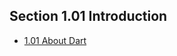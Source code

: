 ## Section 1.01 Introduction
  * [1.01 About Dart](section_01/section_1.01/1.01.01.md)
<!--   * [1.02 Hello World](section_01/section_1.01/1.02.md)
  * [1.03 Short Declaration Operator](section_01/section_1.01/1.03.md)
  * [1.04 The Var Keyword](section_01/section_1.01/1.04.md)
  * [1.05 Exploring Type](section_01/section_1.01/1.05.md)
  * [1.06 Zero Value](section_01/section_1.01/1.06.md)
  * [1.07 The fmt Package](section_01/section_1.01/1.07.md)
  * [1.08 Creating Your Own Type](section_01/section_1.01/1.08.md)
  * [1.09 Conversion, Not Casting](section_01/section_1.01/1.09.md) -->